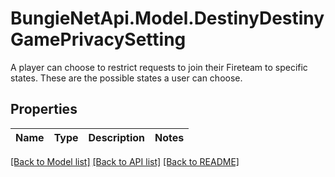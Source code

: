# BungieNetApi.Model.DestinyDestinyGamePrivacySetting
A player can choose to restrict requests to join their Fireteam to specific states. These are the possible states a user can choose.
## Properties

Name | Type | Description | Notes
------------ | ------------- | ------------- | -------------

[[Back to Model list]](../README.md#documentation-for-models) [[Back to API list]](../README.md#documentation-for-api-endpoints) [[Back to README]](../README.md)

